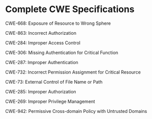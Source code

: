 

# Complete CWE Specifications

CWE-668: Exposure of Resource to Wrong Sphere

CWE-863: Incorrect Authorization

CWE-284: Improper Access Control

CWE-306: Missing Authentication for Critical Function

CWE-287: Improper Authentication

CWE-732: Incorrect Permission Assignment for Critical Resource

CWE-73: External Control of File Name or Path

CWE-285: Improper Authorization

CWE-269: Improper Privilege Management

CWE-942: Permissive Cross-domain Policy with Untrusted Domains